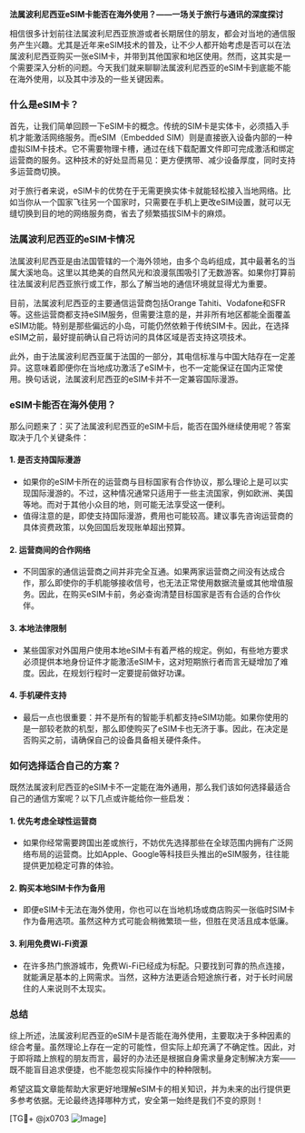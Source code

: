 **法属波利尼西亚eSIM卡能否在海外使用？——一场关于旅行与通讯的深度探讨**

相信很多计划前往法属波利尼西亚旅游或者长期居住的朋友，都会对当地的通信服务产生兴趣。尤其是近年来eSIM技术的普及，让不少人都开始考虑是否可以在法属波利尼西亚购买一张eSIM卡，并带到其他国家和地区使用。然而，这其实是一个需要深入分析的问题。今天我们就来聊聊法属波利尼西亚的eSIM卡到底能不能在海外使用，以及其中涉及的一些关键因素。

### 什么是eSIM卡？

首先，让我们简单回顾一下eSIM卡的概念。传统的SIM卡是实体卡，必须插入手机才能激活网络服务。而eSIM（Embedded SIM）则是直接嵌入设备内部的一种虚拟SIM卡技术。它不需要物理卡槽，通过在线下载配置文件即可完成激活和绑定运营商的服务。这种技术的好处显而易见：更方便携带、减少设备厚度，同时支持多运营商切换。

对于旅行者来说，eSIM卡的优势在于无需更换实体卡就能轻松接入当地网络。比如当你从一个国家飞往另一个国家时，只需要在手机上更改eSIM设置，就可以无缝切换到目的地的网络服务商，省去了频繁插拔SIM卡的麻烦。

### 法属波利尼西亚的eSIM卡情况

法属波利尼西亚是由法国管辖的一个海外领地，由多个岛屿组成，其中最著名的当属大溪地岛。这里以其绝美的自然风光和浪漫氛围吸引了无数游客。如果你打算前往法属波利尼西亚旅行或工作，那么了解当地的通信环境就显得尤为重要。

目前，法属波利尼西亚的主要通信运营商包括Orange Tahiti、Vodafone和SFR等。这些运营商都支持eSIM服务，但需要注意的是，并非所有地区都能全面覆盖eSIM功能。特别是那些偏远的小岛，可能仍然依赖于传统SIM卡。因此，在选择eSIM之前，最好提前确认自己将访问的具体区域是否支持这项技术。

此外，由于法属波利尼西亚属于法国的一部分，其电信标准与中国大陆存在一定差异。这意味着即便你在当地成功激活了eSIM卡，也不一定能保证在国内正常使用。换句话说，法属波利尼西亚的eSIM卡并不一定兼容国际漫游。

### eSIM卡能否在海外使用？

那么问题来了：买了法属波利尼西亚的eSIM卡后，能否在国外继续使用呢？答案取决于几个关键条件：

#### 1. **是否支持国际漫游**
   - 如果你的eSIM卡所在的运营商与目标国家有合作协议，那么理论上是可以实现国际漫游的。不过，这种情况通常只适用于一些主流国家，例如欧洲、美国等地。而对于其他小众目的地，则可能无法享受这一便利。
   - 值得注意的是，即使支持国际漫游，费用也可能较高。建议事先咨询运营商的具体资费政策，以免回国后发现账单超出预算。

#### 2. **运营商间的合作网络**
   - 不同国家的通信运营商之间并非完全互通。如果两家运营商之间没有达成合作，那么即使你的手机能够接收信号，也无法正常使用数据流量或其他增值服务。因此，在购买eSIM卡前，务必查询清楚目标国家是否有合适的合作伙伴。

#### 3. **本地法律限制**
   - 某些国家对外国用户使用本地eSIM卡有着严格的规定。例如，有些地方要求必须提供本地身份证件才能激活eSIM卡，这对短期旅行者而言无疑增加了难度。因此，在规划行程时一定要提前做好功课。

#### 4. **手机硬件支持**
   - 最后一点也很重要：并不是所有的智能手机都支持eSIM功能。如果你使用的是一部较老款的机型，那么即使购买了eSIM卡也无济于事。因此，在决定是否购买之前，请确保自己的设备具备相关硬件条件。

### 如何选择适合自己的方案？

既然法属波利尼西亚的eSIM卡不一定能在海外通用，那么我们该如何选择最适合自己的通信方案呢？以下几点或许能给你一些启发：

#### 1. **优先考虑全球性运营商**
   - 如果你经常需要跨国出差或旅行，不妨优先选择那些在全球范围内拥有广泛网络布局的运营商。比如Apple、Google等科技巨头推出的eSIM服务，往往能提供更加稳定可靠的体验。

#### 2. **购买本地SIM卡作为备用**
   - 即便eSIM卡无法在海外使用，你也可以在当地机场或商店购买一张临时SIM卡作为备用选项。虽然这种方式可能会稍微繁琐一些，但胜在灵活且成本低廉。

#### 3. **利用免费Wi-Fi资源**
   - 在许多热门旅游城市，免费Wi-Fi已经成为标配。只要找到可靠的热点连接，就能满足基本的上网需求。当然，这种方法更适合短途旅行者，对于长时间居住的人来说则不太现实。

### 总结

综上所述，法属波利尼西亚的eSIM卡是否能在海外使用，主要取决于多种因素的综合考量。虽然理论上存在一定的可能性，但实际上却充满了不确定性。因此，对于即将踏上旅程的朋友而言，最好的办法还是根据自身需求量身定制解决方案——既不能盲目追求便捷，也不能忽视实际操作中的种种限制。

希望这篇文章能帮助大家更好地理解eSIM卡的相关知识，并为未来的出行提供更多参考依据。无论最终选择哪种方式，安全第一始终是我们不变的原则！

[TG💪+ @jx0703 ![Image](https://github.com/user-attachments/assets/dbca1d08-cadb-493c-b0ec-ad6f7a83f270)]
